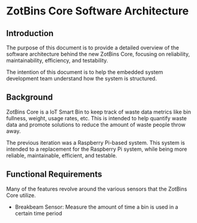 # ZotBins Core Software Architecture

## Introduction
The purpose of this document is to provide a detailed overview of the software architecture behind the new ZotBins Core, focusing on reliability, maintainability, efficiency, and testability. 

The intention of this document is to help the embedded system development team understand how the system is structured.

## Background
ZotBins Core is a IoT Smart Bin to keep track of waste data metrics like bin fullness, weight, usage rates, etc. This is intended to help quantify waste data and promote solutions to reduce the amount of waste people throw away.

The previous iteration was a Raspberry Pi-based system. This system is intended to a replacement for the Raspberry Pi system, while being more reliable, maintainable, efficient, and testable.

## Functional Requirements
Many of the features revolve around the various sensors that the ZotBins Core utilize.

- Breakbeam Sensor: Measure the amount of time a bin is used in a certain time period
